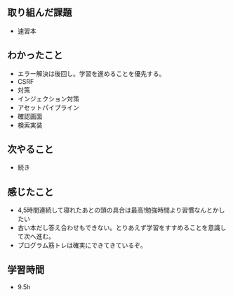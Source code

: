 ## 取り組んだ課題
- 速習本

## わかったこと
- エラー解決は後回し。学習を進めることを優先する。
- CSRF
- 対策
- インジェクション対策
- アセットパイプライン
- 確認画面
- 検索実装

## 次やること
- 続き

## 感じたこと
- 4,5時間連続して寝れたあとの頭の具合は最高!勉強時間より習慣なんとかしたい
- 古い本だし答え合わせもできない。とりあえず学習をすすめることを意識して次へ進む。
- プログラム筋トレは確実にできてきているぞ。

## 学習時間
- 9.5h
